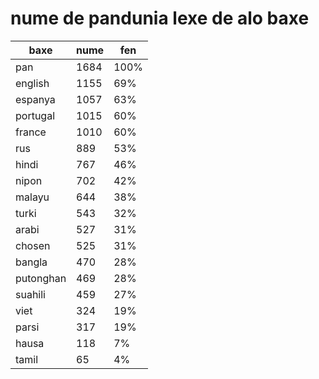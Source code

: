 # nume de pandunia lexe de alo baxe

| baxe  | nume  | fen |
|-------|-------|-----|
| pan | 1684 | 100% |
| english | 1155 | 69% |
| espanya | 1057 | 63% |
| portugal | 1015 | 60% |
| france | 1010 | 60% |
| rus | 889 | 53% |
| hindi | 767 | 46% |
| nipon | 702 | 42% |
| malayu | 644 | 38% |
| turki | 543 | 32% |
| arabi | 527 | 31% |
| chosen | 525 | 31% |
| bangla | 470 | 28% |
| putonghan | 469 | 28% |
| suahili | 459 | 27% |
| viet | 324 | 19% |
| parsi | 317 | 19% |
| hausa | 118 | 7% |
| tamil | 65 | 4% |
